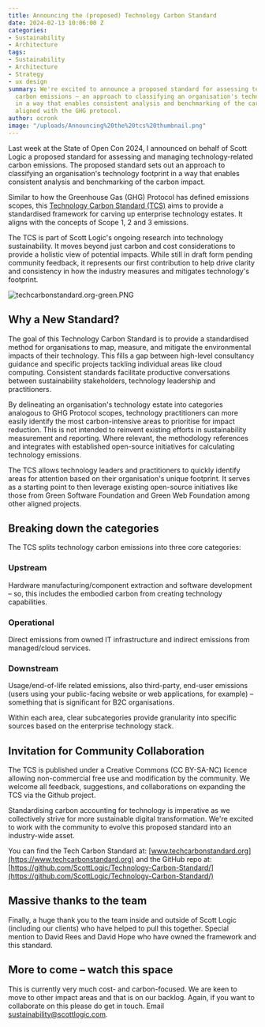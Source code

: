 ```yaml
---
title: Announcing the (proposed) Technology Carbon Standard
date: 2024-02-13 10:06:00 Z
categories:
- Sustainability
- Architecture
tags:
- Sustainability
- Architecture
- Strategy
- ux design
summary: We're excited to announce a proposed standard for assessing technology-related
  carbon emissions – an approach to classifying an organisation's technology footprint
  in a way that enables consistent analysis and benchmarking of the carbon impact,
  aligned with the GHG protocol.
author: ocronk
image: "/uploads/Announcing%20the%20tcs%20thumbnail.png"
---
```


Last week at the State of Open Con 2024, I announced on behalf of Scott Logic a proposed standard for assessing and managing technology-related carbon emissions. The proposed standard sets out an approach to classifying an organisation's technology footprint in a way that enables consistent analysis and benchmarking of the carbon impact.

Similar to how the Greenhouse Gas (GHG) Protocol has defined emissions scopes, this [Technology Carbon Standard (TCS)](https://www.techcarbonstandard.org) aims to provide a standardised framework for carving up enterprise technology estates. It aligns with the concepts of Scope 1, 2 and 3 emissions.

The TCS is part of Scott Logic's ongoing research into technology sustainability. It moves beyond just carbon and cost considerations to provide a holistic view of potential impacts. While still in draft form pending community feedback, it represents our first contribution to help drive clarity and consistency in how the industry measures and mitigates technology's footprint.

![techcarbonstandard.org-green.PNG](/uploads/techcarbonstandard.org-green.PNG)

## Why a New Standard?

The goal of this Technology Carbon Standard is to provide a standardised method for organisations to map, measure, and mitigate the environmental impacts of their technology. This fills a gap between high-level consultancy guidance and specific projects tackling individual areas like cloud computing. Consistent standards facilitate productive conversations between sustainability stakeholders, technology leadership and practitioners.

By delineating an organisation's technology estate into categories analogous to GHG Protocol scopes, technology practitioners can more easily identify the most carbon-intensive areas to prioritise for impact reduction. This is not intended to reinvent existing efforts in sustainability measurement and reporting. Where relevant, the methodology references and integrates with established open-source initiatives for calculating technology emissions.

The TCS allows technology leaders and practitioners to quickly identify areas for attention based on their organisation's unique footprint. It serves as a starting point to then leverage existing open-source initiatives like those from Green Software Foundation and Green Web Foundation among other aligned projects.

## Breaking down the categories

The TCS splits technology carbon emissions into three core categories:

### Upstream

Hardware manufacturing/component extraction and software development – so, this includes the embodied carbon from creating technology capabilities.

### Operational

Direct emissions from owned IT infrastructure and indirect emissions from managed/cloud services.

### Downstream

Usage/end-of-life related emissions, also third-party, end-user emissions (users using your public-facing website or web applications, for example) – something that is significant for B2C organisations.

Within each area, clear subcategories provide granularity into specific sources based on the enterprise technology stack.

## Invitation for Community Collaboration

The TCS is published under a Creative Commons (CC BY-SA-NC) licence allowing non-commercial free use and modification by the community. We welcome all feedback, suggestions, and collaborations on expanding the TCS via the Github project.

Standardising carbon accounting for technology is imperative as we collectively strive for more sustainable digital transformation. We're excited to work with the community to evolve this proposed standard into an industry-wide asset.

You can find the Tech Carbon Standard at: [www.techcarbonstandard.org](https://www.techcarbonstandard.org) and the GitHub repo at: [https://github.com/ScottLogic/Technology-Carbon-Standard/](https://github.com/ScottLogic/Technology-Carbon-Standard/)

## Massive thanks to the team

Finally, a huge thank you to the team inside and outside of Scott Logic (including our clients) who have helped to pull this together. Special mention to David Rees and David Hope who have owned the framework and this standard.

## More to come – watch this space

This is currently very much cost- and carbon-focused. We are keen to move to other impact areas and that is on our backlog. Again, if you want to collaborate on this please do get in touch. Email [sustainability@scottlogic.com](mailto:sustainability@scottlogic.com).